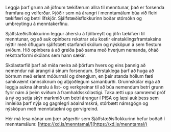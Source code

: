 Leggja þarf grunn að jöfnum tækifærum allra til menntunar, það er forsenda framfara og velferðar. Þjóðir sem ná árangri í menntamálum búa við fleiri tækifæri og betri lífskjör. Sjálfstæðisflokkurinn boðar stórsókn og umbreytingu á menntakerfinu. 

Sjálfstæðisflokkurinn leggur áherslu á fjölbreytt og jöfn tækifæri til menntunar, og að auk opinbers rekstrar séu kostir einstaklingsframtaksins nýttir með öflugum sjálfstætt starfandi skólum og nýsköpun á sem flestum sviðum. Hið opinbera á að greiða það sama með hverjum nemanda, óháð rekstrarformi skólans sem hann sækir.

Skólastarfið þarf að miða meira að þörfum hvers og eins þannig að nemendur nái árangri á sínum forsendum. Sérstaklega þarf að huga að börnum með erlent móðurmál og drengjum, en þeir standa höllum fæti samkvæmt rannsóknum og alþjóðlegum samanburði. Grunnskólar eiga að leggja aukna áherslu á list- og verkgreinar til að búa nemendum betri grunn fyrir nám á þeim sviðum á framhaldsskólastigi. Taka ætti upp samræmd próf á ný og setja skýr markmið um betri árangur í PISA og læsi auk þess sem innleiða þarf nýja og gagnlegri aðalnámskrá, stórbætt námsgögn og nýsköpun með menntatækni og gervigreind.

Hér má lesa nánar um þær aðgerðir sem Sjálfstæðisflokkurinn hefur boðað í menntamálum: [https://xd.is/menntamal/](https://xd.is/menntamal/) 

